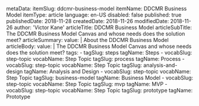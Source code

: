 metaData:
    itemSlug: ddcmr-business-model
    itemName: DDCMR Business Model
    itemType: article
    language: en-US
    disabled: false
    published: true
    publishedDate: 2018-11-28
    createdDate: 2018-11-26
    modifiedDate: 2018-11-26
author: 'Victor Kane'
articleTitle: DDCMR Business Model
articleSubTitle: The DDCMR Business Model Canvas and whose needs does the solution meet?
articleSummary:
    value: |
        About the DDCMR Business Model
articleBody:
    value: |
        The DDCMR Business Model Canvas and whose needs does the solution meet?
tags:
    - tagSlug: steps
      tagName: Steps
    - vocabSlug: step-topic
      vocabName: Step Topic
      tagSlug: process
      tagName: Process
    - vocabSlug: step-topic
      vocabName: Step Topic
      tagSlug: analysis-and-design
      tagName: Analysis and Design
    - vocabSlug: step-topic
      vocabName: Step Topic
      tagSlug: business-model
      tagName: Business Model
    - vocabSlug: step-topic
      vocabName: Step Topic
      tagSlug: mvp
      tagName: MVP
    - vocabSlug: step-topic
      vocabName: Step Topic
      tagSlug: prototype
      tagName: Prototype
